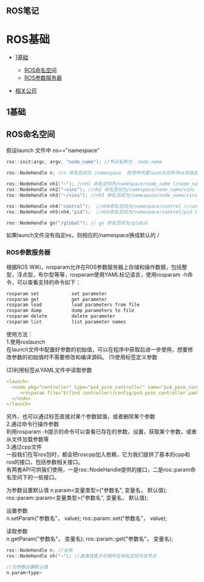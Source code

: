 ## ROS笔记  

# ROS基础  
* [1基础](#1基础)
  * [ROS命名空间](#ROS命名空间)
  * [ROS参数服务器](#ROS参数服务器)

* [相关公司](#相关公司)



## 1基础  

## ROS命名空间
假设launch 文件中 ns=="namespace"
```cpp
ros::init(argc, argv, "node_name"); //节点名称为  node_name
 
ros::NodeHandle n; //n 命名空间为 /namespace  括号中代表launch文件中ns未指定的情况(/)

ros::NodeHandle nh1("~"); //nh1 命名空间为/namespace/node_name (/node_name)
ros::NodeHandle nh2("~vins"); //nh2 命名空间为/namespace/node_name/vins (/node_name/vins)
ros::NodeHandle nh3("~/vins"); //nh3 命名空间为/namespace/node_name/vins (/node_name/vins)

ros::NodeHandle nh4("control");  //nh4命名空间为/namespace/control (/control)
ros::NodeHandle nh5(nh4,"pid");  //nh5命名空间为/namespace/control/pid (/control/pid)

ros::NodeHandle gn("/global"); // gn 命名空间为/global
```
如果launch文件没有指定ns，则相应的/namespace换成默认的 /



### ROS参数服务器  
根据ROS WiKi，rosparam允许在ROS参数服务器上存储和操作数据，包括整型，浮点型，布尔型等等，rosparam使用YAML标记语言，使用rosparam -h命令，可以查看支持的命令如下：
```bash
rosparam set            set parameter
rosparam get            get parameter
rosparam load           load parameters from file
rosparam dump           dump parameters to file
rosparam delete         delete parameter
rosparam list           list parameter names
```

使用方法：  
1.使用roslaunch  
在launch文件中配置好参数的初始值，可以在程序中获取后进一步使用，想要修改参数的初始值时不需要修改和编译源码。
(1)使用<param>标签定义参数  
  <param name="PID_K" type="double" value="4.0" />
(2)利用<rosparam>标签从YAML文件中读取参数    

```YAML
<launch>
  <node pkg="controller" type="px4_pose_controller" name="px4_pose_controller" output="screen">
     <rosparam file="$(find controller)/config/px4_pose_controller.yaml"/>
  </node>		
</launch>
```  
另外，也可以通过<rosparam>标签直接对某个参数赋值，或者删除某个参数  
2.通过命令行操作参数  
利用rosparam -h提示的命令可以查看已存在的参数，设置，获取某个参数，或者从文件加载参数等  
3.通过cpp文件  
一般我们在写ros包时，都会把roscpp加入依赖，它为我们提供了基本的cpp和ros的接口，包括参数相关接口。  
有两套API可供我们使用，一是ros::NodeHandle提供的接口，二是ros::param命名空间下的一些接口。    

为参数设置默认值 
n.param<变量类型>("参数名", 变量名， 默认值);
ros::param::param<变量类型>("参数名", 变量名， 默认值);

设置参数  
n.setParam("参数名"， value);
ros::param::set("参数名"， value);  

读取参数  
n.getParam("参数名"， 变量名);
ros::param::get("参数名"， 变量名);
  
```cpp
ros::NodeHandle n; //全局
ros::NodeHandle nh("~"); //波浪线表示句柄所在命名空间为该节点

//为参数设置默认值
n.param<type>
  
```  























